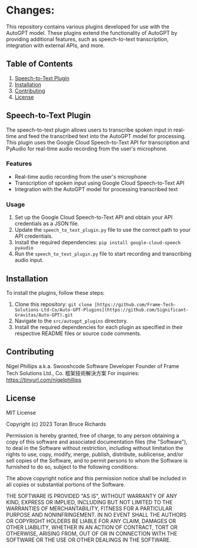 # Changes: 
This repository contains various plugins developed for use with the AutoGPT model. These plugins extend the functionality of AutoGPT by providing additional features, such as speech-to-text transcription, integration with external APIs, and more.

## Table of Contents

1. [Speech-to-Text Plugin](#speech-to-text-plugin)
2. [Installation](#installation)
3. [Contributing](#contributing)
4. [License](#license)

## Speech-to-Text Plugin

The speech-to-text plugin allows users to transcribe spoken input in real-time and feed the transcribed text into the AutoGPT model for processing. This plugin uses the Google Cloud Speech-to-Text API for transcription and PyAudio for real-time audio recording from the user's microphone.

### Features

- Real-time audio recording from the user's microphone
- Transcription of spoken input using Google Cloud Speech-to-Text API
- Integration with the AutoGPT model for processing transcribed text

### Usage

1. Set up the Google Cloud Speech-to-Text API and obtain your API credentials as a JSON file.
2. Update the `speech_to_text_plugin.py` file to use the correct path to your API credentials.
3. Install the required dependencies: `pip install google-cloud-speech pyaudio`
4. Run the `speech_to_text_plugin.py` file to start recording and transcribing audio input.

## Installation

To install the plugins, follow these steps:

1. Clone this repository: `git clone [https://github.com/Frame-Tech-Solutions-Ltd-Co/Auto-GPT-Plugins](https://github.com/Significant-Gravitas/Auto-GPT).git`
2. Navigate to the `src/autogpt_plugins` directory.
3. Install the required dependencies for each plugin as specified in their respective README files or source code comments.

## Contributing

Nigel Phillips a.k.a. Swooshcode
Software Developer
Founder of Frame Tech Solutions Ltd., Co. 框架技術解決方案
For inquiries: https://tinyurl.com/nigelphillips

## License

MIT License

Copyright (c) 2023 Toran Bruce Richards

Permission is hereby granted, free of charge, to any person obtaining a copy
of this software and associated documentation files (the "Software"), to deal
in the Software without restriction, including without limitation the rights
to use, copy, modify, merge, publish, distribute, sublicense, and/or sell
copies of the Software, and to permit persons to whom the Software is
furnished to do so, subject to the following conditions:

The above copyright notice and this permission notice shall be included in all
copies or substantial portions of the Software.

THE SOFTWARE IS PROVIDED "AS IS", WITHOUT WARRANTY OF ANY KIND, EXPRESS OR
IMPLIED, INCLUDING BUT NOT LIMITED TO THE WARRANTIES OF MERCHANTABILITY,
FITNESS FOR A PARTICULAR PURPOSE AND NONINFRINGEMENT. IN NO EVENT SHALL THE
AUTHORS OR COPYRIGHT HOLDERS BE LIABLE FOR ANY CLAIM, DAMAGES OR OTHER
LIABILITY, WHETHER IN AN ACTION OF CONTRACT, TORT OR OTHERWISE, ARISING FROM,
OUT OF OR IN CONNECTION WITH THE SOFTWARE OR THE USE OR OTHER DEALINGS IN THE
SOFTWARE.
